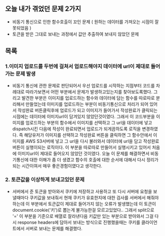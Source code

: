 ## 오늘 내가 겪었던 문제 2가지
- 비동기 통신으로 인한 함수호출이 꼬인 문제 ( 원하는 데이터를 가져오는 시점이 잘못되었음 )
- 토큰을 받은 그대로 보내는 과정에서 값만 추출하여 보내지 않았던 문제

## 목록
### 1.이미지 업로드를 두번에 걸쳐서 업로드해야지 데이터에 url이 제대로 들어가는 문제 발생
- 비동기 통신에 관한 문제로 판단되어서 우선 업로드를 시작하는 지점부터 코드를 차례대로 따라가보면서 어떤 부분에서 문제가 발생하고있는지를 찾아보도록했다. 그리고 발견한 부분은 이미지를 업로드하는 함수와 데이터에 담는 함수를 따로따로 분리해서 만들었는데 이미지를 업로드하는 부분이 비동기통신으로 처리가 되어 있어서 작성완료 버튼클릭후에 업로드가 되고 이미지가 들어가서 작성완료가 클릭되는 시점에는 데이터에 이미지url이 담겨있지 않았던것이였다. 그래서 이 코드부분을 이미지를 업로드하는 부분의 함수에서 이미지를 선택하고 그 url을 데이터에 넣고 dispatch시킨 다음에 작성이 완료되면서 업로드가 되게끔하도록 로직을 변경하였다. 즉 해당유저가 이미지를 선택하고 작성완료 버튼을 클릭하면 그 함수안에서 이미지를 AWS S3서버에 넣고 그 url을 다시 불러와서 데이터에 url을 담고 작성완료 버튼이 실행이되는 로직이다. 이 부분을 따로따로 만들어서 실행시키고 있어서 처음에 이미지url이 제대로 들어오지 않았던 것이였다. 오늘 이 문제를 해결하면서 비동기통신에 대한 이해가 좀 더 생겼고 함수의 호출에 대한 순서에 대해서 다시 정리가되는 시간이여서 매우 좋은경험이였다고 생각한다.

### 2. 토큰값을 이상하게 보내고있던 문제
- 서버에서 준 토큰을 받아와서 쿠키에 저장하고 사용하고 또 다시 서버에 요청을 보낼때마다 쿠키값을 보내줘서 현재 쿠키가 유효한지에 대한 검사를 서버에서 해줘야하는데 이 부분에서 토큰값이 제대로 들어가지 않는 오류가 발생했는데 이 토큰이 document.cookie('키')로 뽑는게 불가능한걸 모르고있었다.. 그래서 split으로 '=' 이 부분을 기준으로 배열로 잘라낸다음 키값만 있는 부분으로 받아와서 그걸 다시 response headers에 담아서 보내는 방식으로 진행했을때는 쿠키를 클라이언트에서 서버로 보내는 문제를 해결했다.
 
